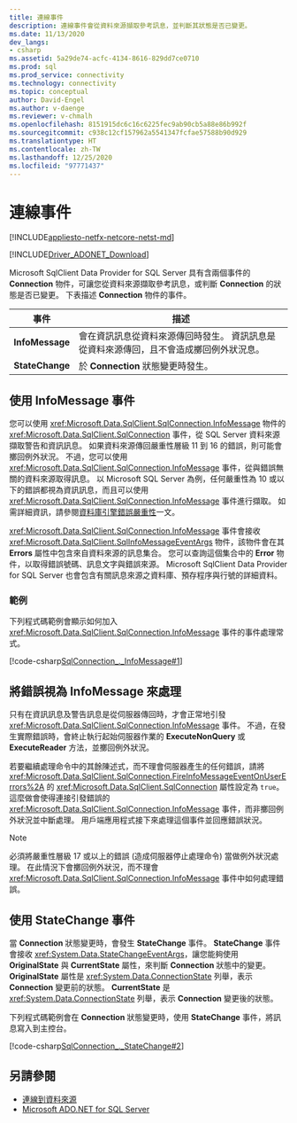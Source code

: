 ```yaml
---
title: 連線事件
description: 連線事件會從資料來源擷取參考訊息，並判斷其狀態是否已變更。
ms.date: 11/13/2020
dev_langs:
- csharp
ms.assetid: 5a29de74-acfc-4134-8616-829dd7ce0710
ms.prod: sql
ms.prod_service: connectivity
ms.technology: connectivity
ms.topic: conceptual
author: David-Engel
ms.author: v-daenge
ms.reviewer: v-chmalh
ms.openlocfilehash: 8151915dc6c16c6225fec9ab90cb5a88e86b992f
ms.sourcegitcommit: c938c12cf157962a5541347fcfae57588b90d929
ms.translationtype: HT
ms.contentlocale: zh-TW
ms.lasthandoff: 12/25/2020
ms.locfileid: "97771437"
---
```

# <a name="connection-events"></a>連線事件

[!INCLUDE[appliesto-netfx-netcore-netst-md](../../includes/appliesto-netfx-netcore-netst-md.md)]

[!INCLUDE[Driver_ADONET_Download](../../includes/driver_adonet_download.md)]

Microsoft SqlClient Data Provider for SQL Server 具有含兩個事件的 **Connection** 物件，可讓您從資料來源擷取參考訊息，或判斷 **Connection** 的狀態是否已變更。 下表描述 **Connection** 物件的事件。

|事件|描述|  
|-----------|-----------------|  
|**InfoMessage**|會在資訊訊息從資料來源傳回時發生。 資訊訊息是從資料來源傳回，且不會造成擲回例外狀況息。|  
|**StateChange**|於 **Connection** 狀態變更時發生。|  

## <a name="work-with-the-infomessage-event"></a>使用 InfoMessage 事件

您可以使用 <xref:Microsoft.Data.SqlClient.SqlConnection.InfoMessage> 物件的 <xref:Microsoft.Data.SqlClient.SqlConnection> 事件，從 SQL Server 資料來源擷取警告和資訊訊息。 如果資料來源傳回嚴重性層級 11 到 16 的錯誤，則可能會擲回例外狀況。 不過，您可以使用 <xref:Microsoft.Data.SqlClient.SqlConnection.InfoMessage> 事件，從與錯誤無關的資料來源取得訊息。 以 Microsoft SQL Server 為例，任何嚴重性為 10 或以下的錯誤都視為資訊訊息，而且可以使用 <xref:Microsoft.Data.SqlClient.SqlConnection.InfoMessage> 事件進行擷取。 如需詳細資訊，請參閱[資料庫引擎錯誤嚴重性](/sql/relational-databases/errors-events/database-engine-error-severities)一文。

<xref:Microsoft.Data.SqlClient.SqlConnection.InfoMessage> 事件會接收 <xref:Microsoft.Data.SqlClient.SqlInfoMessageEventArgs> 物件，該物件會在其 **Errors** 屬性中包含來自資料來源的訊息集合。 您可以查詢這個集合中的 **Error** 物件，以取得錯誤號碼、訊息文字與錯誤來源。 Microsoft SqlClient Data Provider for SQL Server 也會包含有關訊息來源之資料庫、預存程序與行號的詳細資料。

### <a name="example"></a>範例

下列程式碼範例會顯示如何加入 <xref:Microsoft.Data.SqlClient.SqlConnection.InfoMessage> 事件的事件處理常式。

[!code-csharp[SqlConnection_._InfoMessage#1](~/../sqlclient/doc/samples/SqlConnection_InfoMessage_StateChange.cs#1)]

## <a name="handle-errors-as-infomessages"></a>將錯誤視為 InfoMessage 來處理

只有在資訊訊息及警告訊息是從伺服器傳回時，才會正常地引發 <xref:Microsoft.Data.SqlClient.SqlConnection.InfoMessage> 事件。 不過，在發生實際錯誤時，會終止執行起始伺服器作業的 **ExecuteNonQuery** 或 **ExecuteReader** 方法，並擲回例外狀況。

若要繼續處理命令中的其餘陳述式，而不理會伺服器產生的任何錯誤，請將 <xref:Microsoft.Data.SqlClient.SqlConnection.FireInfoMessageEventOnUserErrors%2A> 的 <xref:Microsoft.Data.SqlClient.SqlConnection> 屬性設定為 `true`。 這麼做會使得連接引發錯誤的 <xref:Microsoft.Data.SqlClient.SqlConnection.InfoMessage> 事件，而非擲回例外狀況並中斷處理。 用戶端應用程式接下來處理這個事件並回應錯誤狀況。

> [!NOTE]
> 必須將嚴重性層級 17 或以上的錯誤 (造成伺服器停止處理命令) 當做例外狀況處理。 在此情況下會擲回例外狀況，而不理會<xref:Microsoft.Data.SqlClient.SqlConnection.InfoMessage> 事件中如何處理錯誤。

## <a name="work-with-the-statechange-event"></a>使用 StateChange 事件

當 **Connection** 狀態變更時，會發生 **StateChange** 事件。 **StateChange** 事件會接收 <xref:System.Data.StateChangeEventArgs>，讓您能夠使用 **OriginalState** 與 **CurrentState** 屬性，來判斷 **Connection** 狀態中的變更。 **OriginalState** 屬性是 <xref:System.Data.ConnectionState> 列舉，表示 **Connection** 變更前的狀態。 **CurrentState** 是 <xref:System.Data.ConnectionState> 列舉，表示 **Connection** 變更後的狀態。

下列程式碼範例會在 **Connection** 狀態變更時，使用 **StateChange** 事件，將訊息寫入到主控台。

[!code-csharp[SqlConnection_._StateChange#2](~/../sqlclient/doc/samples/SqlConnection_InfoMessage_StateChange.cs#2)]

## <a name="see-also"></a>另請參閱

- [連線到資料來源](connecting-to-data-source.md)
- [Microsoft ADO.NET for SQL Server](microsoft-ado-net-sql-server.md)
